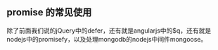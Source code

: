 ## promise 的常见使用

除了前面我们说的jQuery中的defer，还有就是angularjs中的$q，还有就是nodejs中的promisefy，以及处理mongodb的nodejs中间件mongoose。

